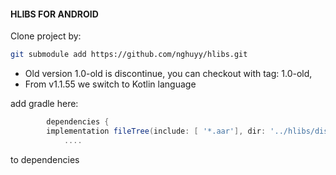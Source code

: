 #### HLIBS FOR ANDROID ####

Clone project by:
```bash
git submodule add https://github.com/nghuyy/hlibs.git
```
+ Old version 1.0-old is discontinue, you can checkout with tag: 1.0-old,
+ From v1.1.55 we switch to Kotlin language 

add gradle here:

```gradle
		dependencies { 
		implementation fileTree(include: [ '*.aar'], dir: '../hlibs/dist')
			....
```
to dependencies
